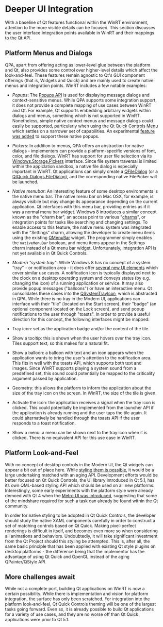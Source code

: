 # Deeper UI Integration

With a baseline of Qt features functional within the WinRT environment, attention to the more visible details can be focused. This section discusses the user interface integration points available in WinRT and their mappings to the Qt API.

## Platform Menus and Dialogs
QPA, apart from offering acting as lower-level glue between the platform and Qt, also provides some control over higher-level details which affect the look-and-feel. These features remain agnostic to Qt's GUI component offerings (that is, Widgets and Quick) and are mainly used to create native menus and integration points. WinRT includes a few notable examples:
- *Popups*: The [Popups API](/appendix/msdn.md#windows-ui-popups-namespace) is used for displaying message dialogs and context-sensitive menus. While QPA supports some integration support, it does not provide a complete mapping of use cases between WinRT and Qt. For example, Qt supports embedding arbitrary widgets within dialogs and menus, something which is not supported in WinRT. Nonetheless, simple native context menus and message dialogs could easily be supported, particularly when using the [Qt Quick Controls Menu](/appendix/qdoc.md#qt-quick-controls-menu) which settles on a narrower set of capabilities. An experimental [feature was added](/appendix/gerrit.md#54703) to support these native popups.

- *Pickers*: In addition to menus, QPA offers an abstraction for native dialogs - implementers can provide a platform-specific versions of font, color, and file dialogs. WinRT has support for user file selection via its [Windows.Storage.Pickers](/appendix/msdn.md#windows-storage-pickers) interface. Since file system traversal is limited within the appiclation sandbox, a native file dialog is especially important in WinRT. Qt applications can simply create a [QFileDialog](/appendix/qdoc.md#qfiledialog) (or a [QtQuick.Dialogs.FileDialog](/appendix/qdoc.md#qt-quick-dialogs-filedialog)), and the corresponding native FilePicker will be launched.

- *Native menubar*: An interesting feature of some desktop environments is the native menu bar. The native menu bar on Mac OSX, for example, is always visibile but may change its appearance depending on the current application. Qt interfaces with this menu bar, providing entries as if it was a normal menu bar widget. Windows 8 introduces a similar concept known as the "charm bar", an access point to various "[charms](/appendix/msdn.md#charms)", or integration points for tasks like searching and changing settings. To enable access to this feature, the native menu system was integrated with the "Settings" charm, allowing the developer to create menu items using the existing [QMenuBar](/appendix/qdoc.md#qmenubar) widget. The programmer simply enables the `nativeMenuBar` boolean, and menu items appear in the Settings charm instead of a Qt menu bar widget. Unfortunately, integration API is not yet available in Qt Quick Controls.

- *Modern "system tray"*: While Windows 8 has no concept of a system "tray" - or notification area - it does offer [several new UI elements](/appendix/msdn.md#tiles-badges-and-notifications) which cover similar use cases. A notification icon is typically displayed next to the clock on a desktop operating system and conveys status (by e.g. changing the icon) of a running application or service. It may also provide popup messages ("balloons") or have an interactive menu. Qt consolidates these cases into the [QSystemTrayIcon](/appendix/qdoc.md#qsystemtrayicon), which is abstracted in QPA. While there is no tray in the Modern UI, applications can interface with their "tile" (located on the Start screen), their "badge" (an optional component located on the Lock screen), and send popup notifications to the user through "toasts". In order to provide a useful direction for this concept, the following interfaces might be mapped:
- Tray icon: set as the application badge and/or the content of the tile.
- Show a tooltip: this is shown when the user hovers over the tray icon. Tiles support text, so this makes for a natural fit.
- Show a balloon: a balloon with text and an icon appears when the application wants to bring the user's attention to the notification area. This fits in well with the toasts API, which supports both text and images. Since WinRT supports playing a system sound from a predefined set, this sound could potentially be mapped to the criticality argument passed by application.
- Geometry: this allows the platform to inform the application about the size of the tray icon on the screen. In WinRT, the size of the tile is given.
- Activate the icon: the application receives a signal when the tray icon is clicked. This could potentially be implemented from the launcher API if the application is already running and the user taps the tile again. It could alternatively be handled through the toasts API if the user responds to a toast notification.
- Show a menu: a menu can be shown next to the tray icon when it is clicked. There is no equivalent API for this use case in WinRT.

## Platform Look-and-Feel
With no concept of desktop controls in the Modern UI, the Qt widgets can appear a bit out of place here. While [styling them is possible](/appendix/qdoc.md#qstyle), it would be a large undertaking matched with an aging API. Development efforts would be better focused on Qt Quick Controls, the UI library introduced in Qt 5.1, has its own QML-based styling API which should be used on all new platforms. Interestingly, some early experiments with the platform style were already demoed with Qt 4 when the [Metro UI was introduced](/appendix/references.md#29-how-to-create-qt-applications-with-metro-style), suggesting that some of the mindshare required for such a task can already be found within the Qt community.

In order for native styling to be adopted in Qt Quick Controls, the developer should study the native XAML components carefully in order to construct a set of matching controls based on Qt Quick. Making pixel-perfect renderings is difficult in itself, and becomes even more so when considering all animations and behaviors. Undoubtedly, it will take significant investment from the Qt Project should this styling be attempted. This is, after all, the same basic principle that has been applied with existing Qt style plugins on desktop platforms - the difference being that the implementor has the advantage of using Qt Quick and OpenGL instead of the aging QPainter/QStyle API.

## More challenges await
While not a complete port, building Qt applications on WinRT is now a certain possibility. While there is implementation and vision for platform integration, the surface has only been scratched. For integration into the platform look-and-feel, Qt Quick Controls theming will be one of the largest tasks going forward. Even so, it is already possible to build Qt applications for a variety of use cases, and they are no worse off than Qt Quick applications were prior to Qt 5.1.

